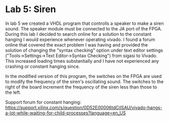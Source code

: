 # Lab 5: Siren
In lab 5 we created a VHDL program that controlls a speaker to make a siren sound.  The speaker module must be connected to the JA port of the FPGA.  During this lab I decided to search online for a solution to the constant hanging I would experience whenever operating vivado.  I found a forum online that covered the exact problem I was having and provided the solution of changing the "syntax checking" option under text editor settings ("Tools->Settings->Text Editor->Syntax Checking") from sigasi to Vivado.  This increased loading times substantially and I have not experienced any crashing or constant hanging since.

In the modified version of this program, the switches on the FPGA are used to modify the frequency of the siren's oscillating sound.  The switches to the right of the board increment the frequency of the siren less than those to the left. 

Support forum for constant hanging: https://support.xilinx.com/s/question/0D52E00006tdCiISAU/vivado-hangs-a-lot-while-waiting-for-child-processes?language=en_US
